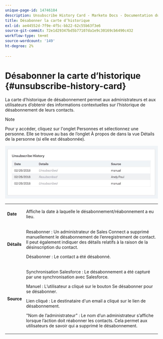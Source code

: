 ```yaml
---
unique-page-id: 14746184
description: Unsubscribe History Card - Marketo Docs - Documentation du produit
title: Désabonner la carte d’historique
exl-id: ae44552d-7f9e-4f5c-bb22-62c55b63f3e6
source-git-commit: 72e1d29347bd5b77107da1e9c30169cb6490c432
workflow-type: tm+mt
source-wordcount: '149'
ht-degree: 2%

---
```


# Désabonner la carte d’historique {#unsubscribe-history-card}

La carte d’historique de désabonnement permet aux administrateurs et aux utilisateurs d’obtenir des informations contextuelles sur l’historique de désabonnement de leurs contacts.

>[!NOTE]
>
>Pour y accéder, cliquez sur l&#39;onglet Personnes et sélectionnez une personne. Elle se trouve au bas de l’onglet À propos de dans la vue Détails de la personne (si elle est désabonnée).

![](assets/1-1.jpg)

<table> 
 <colgroup> 
  <col> 
  <col> 
 </colgroup> 
 <tbody> 
  <tr> 
   <td><strong>Date</strong></td> 
   <td><p>Affiche la date à laquelle le désabonnement/réabonnement a eu lieu.</p></td> 
  </tr> 
  <tr> 
   <td><strong>Détails</strong></td> 
   <td><p>Resabonner : Un administrateur de Sales Connect a supprimé manuellement le désabonnement de l’enregistrement de contact. Il peut également indiquer des détails relatifs à la raison de la désinscription du contact.</p><p>Désabonner : Le contact a été désabonné.</p></td> 
  </tr> 
  <tr> 
   <td><strong>Source</strong></td> 
   <td><p>Synchronisation Salesforce : Le désabonnement a été capturé par une synchronisation avec Salesforce.</p><p>Manuel : L’utilisateur a cliqué sur le bouton Se désabonner pour se désabonner.</p><p>Lien cliqué : Le destinataire d'un email a cliqué sur le lien de désabonnement.</p><p>"Nom de l’administrateur" : Le nom d’un administrateur s’affiche lorsque l’action doit réabonner les contacts. Cela permet aux utilisateurs de savoir qui a supprimé le désabonnement.</p></td> 
  </tr> 
 </tbody> 
</table>

